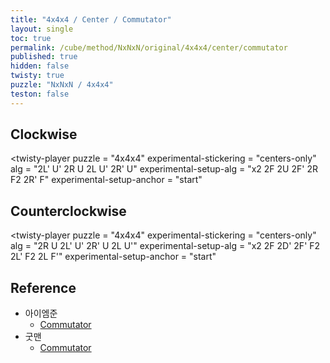```yaml
---
title: "4x4x4 / Center / Commutator"
layout: single
toc: true
permalink: /cube/method/NxNxN/original/4x4x4/center/commutator
published: true
hidden: false
twisty: true
puzzle: "NxNxN / 4x4x4"
teston: false
---
```

<span
  id     = "cube"
  puzzle = "{{page.puzzle}}"
  teston = "{{page.teston}}" >
</span>

<head>
  <base target="_blank">
</head>



## Clockwise

<twisty-player
  puzzle                    = "4x4x4"
  experimental-stickering   = "centers-only"
  alg                       = "2L' U' 2R U 2L U' 2R' U"
  experimental-setup-alg    = "x2 2F 2U 2F' 2R F2 2R' F"
  experimental-setup-anchor = "start"
></twisty-player>



## Counterclockwise

<twisty-player
  puzzle                    = "4x4x4"
  experimental-stickering   = "centers-only"
  alg                       = "2R U 2L' U' 2R' U 2L U'"
  experimental-setup-alg    = "x2 2F 2D' 2F' F2 2L' F2 2L F'"
  experimental-setup-anchor = "start"
></twisty-player>



## Reference

- 아이엠준
  - [Commutator](https://youtu.be/4ViuGBx14zg)
- 굿맨
  - [Commutator](https://youtu.be/HsUH_K_921w)
